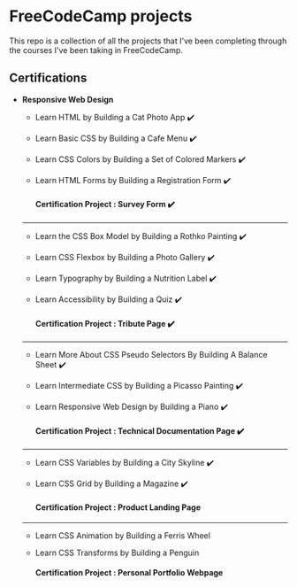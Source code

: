 # FreeCodeCamp projects

This repo is a collection of all the projects that I've been completing through the courses I've been taking in FreeCodeCamp.

## Certifications

- **Responsive Web Design**
    - Learn HTML by Building a Cat Photo App ✔️
    - Learn Basic CSS by Building a Cafe Menu ✔️
    - Learn CSS Colors by Building a Set of Colored Markers ✔️
    - Learn HTML Forms by Building a Registration Form ✔️
        
       #### Certification Project : **Survey Form** ✔️
    ----------------------------------------------------------

    - Learn the CSS Box Model by Building a Rothko Painting ✔️
    - Learn CSS Flexbox by Building a Photo Gallery ✔️
    - Learn Typography by Building a Nutrition Label ✔️
    - Learn Accessibility by Building a Quiz ✔️
    
        #### Certification Project : **Tribute Page** ✔️
    ----------------------------------------------------------

    - Learn More About CSS Pseudo Selectors By Building A Balance Sheet ✔️
    - Learn Intermediate CSS by Building a Picasso Painting ✔️
    - Learn Responsive Web Design by Building a Piano ✔️

        #### Certification Project : **Technical Documentation Page** ✔️
    ----------------------------------------------------------
    
    - Learn CSS Variables by Building a City Skyline ✔️
    - Learn CSS Grid by Building a Magazine ✔️

        #### Certification Project : **Product Landing Page**
    ----------------------------------------------------------

    - Learn CSS Animation by Building a Ferris Wheel
    - Learn CSS Transforms by Building a Penguin

        #### Certification Project : **Personal Portfolio Webpage**
